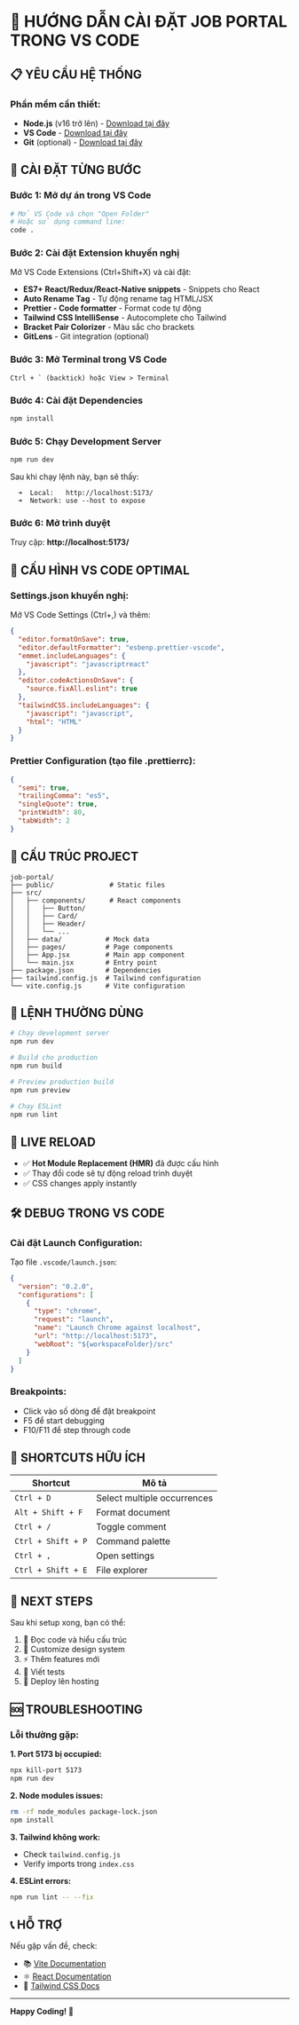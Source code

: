 # 🚀 HƯỚNG DẪN CÀI ĐẶT JOB PORTAL TRONG VS CODE

## 📋 YÊU CẦU HỆ THỐNG

### Phần mềm cần thiết:
- **Node.js** (v16 trở lên) - [Download tại đây](https://nodejs.org/)
- **VS Code** - [Download tại đây](https://code.visualstudio.com/)
- **Git** (optional) - [Download tại đây](https://git-scm.com/)

## 🔧 CÀI ĐẶT TỪNG BƯỚC

### Bước 1: Mở dự án trong VS Code

```bash
# Mở VS Code và chọn "Open Folder"
# Hoặc sử dụng command line:
code .
```

### Bước 2: Cài đặt Extension khuyến nghị

Mở VS Code Extensions (Ctrl+Shift+X) và cài đặt:

- **ES7+ React/Redux/React-Native snippets** - Snippets cho React
- **Auto Rename Tag** - Tự động rename tag HTML/JSX
- **Prettier - Code formatter** - Format code tự động
- **Tailwind CSS IntelliSense** - Autocomplete cho Tailwind
- **Bracket Pair Colorizer** - Màu sắc cho brackets
- **GitLens** - Git integration (optional)

### Bước 3: Mở Terminal trong VS Code

```
Ctrl + ` (backtick) hoặc View > Terminal
```

### Bước 4: Cài đặt Dependencies

```bash
npm install
```

### Bước 5: Chạy Development Server

```bash
npm run dev
```

Sau khi chạy lệnh này, bạn sẽ thấy:
```
  ➜  Local:   http://localhost:5173/
  ➜  Network: use --host to expose
```

### Bước 6: Mở trình duyệt

Truy cập: **http://localhost:5173/**

## 🎯 CẤU HÌNH VS CODE OPTIMAL

### Settings.json khuyến nghị:

Mở VS Code Settings (Ctrl+,) và thêm:

```json
{
  "editor.formatOnSave": true,
  "editor.defaultFormatter": "esbenp.prettier-vscode",
  "emmet.includeLanguages": {
    "javascript": "javascriptreact"
  },
  "editor.codeActionsOnSave": {
    "source.fixAll.eslint": true
  },
  "tailwindCSS.includeLanguages": {
    "javascript": "javascript",
    "html": "HTML"
  }
}
```

### Prettier Configuration (tạo file .prettierrc):

```json
{
  "semi": true,
  "trailingComma": "es5",
  "singleQuote": true,
  "printWidth": 80,
  "tabWidth": 2
}
```

## 📁 CẤU TRÚC PROJECT

```
job-portal/
├── public/              # Static files
├── src/
│   ├── components/      # React components
│   │   ├── Button/
│   │   ├── Card/
│   │   ├── Header/
│   │   └── ...
│   ├── data/           # Mock data
│   ├── pages/          # Page components
│   ├── App.jsx         # Main app component
│   └── main.jsx        # Entry point
├── package.json        # Dependencies
├── tailwind.config.js  # Tailwind configuration
└── vite.config.js      # Vite configuration
```

## 🚀 LỆNH THƯỜNG DÙNG

```bash
# Chạy development server
npm run dev

# Build cho production
npm run build

# Preview production build
npm run preview

# Chạy ESLint
npm run lint
```

## 🎨 LIVE RELOAD

- ✅ **Hot Module Replacement (HMR)** đã được cấu hình
- ✅ Thay đổi code sẽ tự động reload trình duyệt
- ✅ CSS changes apply instantly

## 🛠️ DEBUG TRONG VS CODE

### Cài đặt Launch Configuration:

Tạo file `.vscode/launch.json`:

```json
{
  "version": "0.2.0",
  "configurations": [
    {
      "type": "chrome",
      "request": "launch",
      "name": "Launch Chrome against localhost",
      "url": "http://localhost:5173",
      "webRoot": "${workspaceFolder}/src"
    }
  ]
}
```

### Breakpoints:
- Click vào số dòng để đặt breakpoint
- F5 để start debugging
- F10/F11 để step through code

## 📝 SHORTCUTS HỮU ÍCH

| Shortcut | Mô tả |
|----------|--------|
| `Ctrl + D` | Select multiple occurrences |
| `Alt + Shift + F` | Format document |
| `Ctrl + /` | Toggle comment |
| `Ctrl + Shift + P` | Command palette |
| `Ctrl + ,` | Open settings |
| `Ctrl + Shift + E` | File explorer |

## 🎯 NEXT STEPS

Sau khi setup xong, bạn có thể:

1. 📖 Đọc code và hiểu cấu trúc
2. 🎨 Customize design system
3. ⚡ Thêm features mới
4. 🧪 Viết tests
5. 🚀 Deploy lên hosting

## 🆘 TROUBLESHOOTING

### Lỗi thường gặp:

**1. Port 5173 bị occupied:**
```bash
npx kill-port 5173
npm run dev
```

**2. Node modules issues:**
```bash
rm -rf node_modules package-lock.json
npm install
```

**3. Tailwind không work:**
- Check `tailwind.config.js`
- Verify imports trong `index.css`

**4. ESLint errors:**
```bash
npm run lint -- --fix
```

## 📞 HỖ TRỢ

Nếu gặp vấn đề, check:
- 📚 [Vite Documentation](https://vitejs.dev/)
- ⚛️ [React Documentation](https://react.dev/)
- 🎨 [Tailwind CSS Docs](https://tailwindcss.com/)

---

**Happy Coding! 🎉**